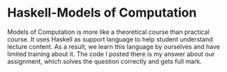 # Haskell-Models of Computation
 
Models of Computation is more like a theoretical course than practical course. It uses Haskell as support language to help student understand lecture content. As a result, we learn this language by ourselves and have limited training about it. The code I posted there is my answer about our assignment, which solves the question correctly and gets full mark.
